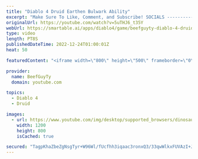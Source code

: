 ```yaml
---
title: "Diablo 4 Druid Earthen Bulwark Ability"
excerpt: "Make Sure To Like, Comment, and Subscribe! SOCIALS ---------------------------------------------- Join Our ..."
originalUrl: https://youtube.com/watch?v=5uTHJ6_t35Y
webUrl: https://smartable.ai/apps/diablo4/game/beefguyty-diablo-4-druid-earthen-bulwark-ability/
type: video
length: PT8S
publishedDateTime: 2022-12-24T01:00:01Z
heat: 50

featuredContent: "<iframe width=\"800\" height=\"500\" frameborder=\"0\" src=\"https://www.youtube.com/embed/5uTHJ6_t35Y\" allow=\"accelerometer; autoplay; encrypted-media; gyroscope; picture-in-picture\" allowfullscreen></iframe>"

provider:
  name: BeefGuyTy
  domain: youtube.com

topics:
  - Diablo 4
  - Druid

images:
  - url: https://www.youtube.com/img/desktop/supported_browsers/dinosaur.png
    width: 1200
    height: 800
    isCached: true

secured: "TagpKhaZbeZgNsgTyr+W96Wl/fUcfhh3iqaac3ronxQ3/33qwWlkxFUVAzI+JeSmSwfay+FzZN08UAr73zTqxouWQlNHI3B0NTwTxdvr2l5QJdLpGWqL53ikgfNIYRB5LWQwI+jw+fPGJ1VRhZ/bSUfb5pRehmH8LFYzezqeG8QHistxHo3dJ89PaCIOr/hX1+CNyJwxLGAGyE2HO3DPzu1Pr3ij0SNovFt3oqmnYe7d9M4qJ380O4CIDFk1Z5WPZdb4dLyE7ESbobtjXKQRbn1mLAOacK0kI+3uOrqzWP+qtji3E52RA70aUp7J/dMWn1uTsLSioG382VnSgPWJNw7flGTiyn+7pjDZUF5edO+WDY62XGH6yc/rAY8A4KlnYnuzhPfxMENJ6ZU0cOKjdM5XxSJGrE9N3+UqvblE8Yo=;9SBqa19AsVb/7ewAfaKNWA=="
---
```


